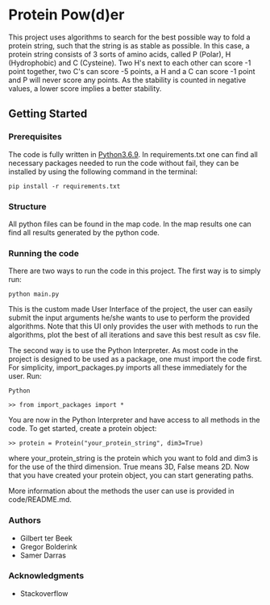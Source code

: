 # Protein Pow(d)er

This project uses algorithms to search for the best possible way to fold a protein string, such that the string is as stable as possible. In this case, a protein string consists of 3 sorts of amino acids, called P (Polar), H (Hydrophobic) and C (Cysteine). Two H's next to each other can score -1 point together, two C's can score -5 points, a H and a C can score -1 point and P will never score any points. As the stability is counted in negative values, a lower score implies a better stability.

## Getting Started

### Prerequisites
The code is fully written in [Python3.6.9](https://www.python.org/downloads/release/python-369/). In requirements.txt one can find all necessary packages needed to run the code without fail, they can be installed by using the following command in the terminal:

```
pip install -r requirements.txt
```

### Structure
All python files can be found in the map code. In the map results one can find all results generated by the python code.

### Running the code
There are two ways to run the code in this project. The first way is to simply run:

```
python main.py
```
This is the custom made User Interface of the project, the user can easily submit the input arguments he/she wants to use to perform the provided algorithms. Note that this UI only provides the user with methods to run the algorithms, plot the best of all iterations and save this best result as csv file.

The second way is to use the Python Interpreter. As most code in the project is designed to be used as a package, one must import the code first. For simplicity, import_packages.py imports all these immediately for the user. Run:

```
Python

>> from import_packages import *
```

You are now in the Python Interpreter and have access to all methods in the code. To get started, create a protein object:

```
>> protein = Protein("your_protein_string", dim3=True)
```

where your_protein_string is the protein which you want to fold and
dim3 is for the use of the third dimension. True means 3D, False means 2D. Now that you have created your protein object, you can start generating paths.

More information about the methods the user can use is provided in code/README.md.

### Authors
* Gilbert ter Beek
* Gregor Bolderink
* Samer Darras

### Acknowledgments
* Stackoverflow
